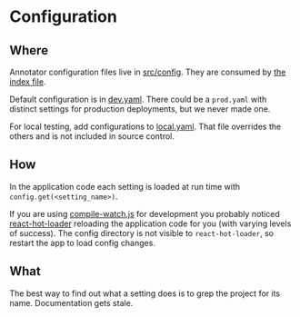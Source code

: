 # Configuration

## Where
Annotator configuration files live in [src/config](../src/config). They are consumed by [the index file](../src/config/index.ts).

Default configuration is in [dev.yaml](../src/config/dev.yaml). There could be a `prod.yaml` with distinct settings for production deployments, but we never made one.

For local testing, add configurations to [local.yaml](../src/config/local.yaml). That file overrides the others and is not included in source control.

## How
In the application code each setting is loaded at run time with `config.get(<setting_name>)`.

If you are using [compile-watch.js](../etc/scripts/compile-watch.js) for development you probably noticed [react-hot-loader](https://www.npmjs.com/package/react-hot-loader) reloading the application code for you (with varying levels of success). The config directory is not visible to `react-hot-loader`, so restart the app to load config changes.

## What
The best way to find out what a setting does is to grep the project for its name. Documentation gets stale.
